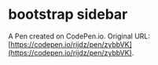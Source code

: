# bootstrap sidebar

A Pen created on CodePen.io. Original URL: [https://codepen.io/rijdz/pen/zybbVK](https://codepen.io/rijdz/pen/zybbVK).


